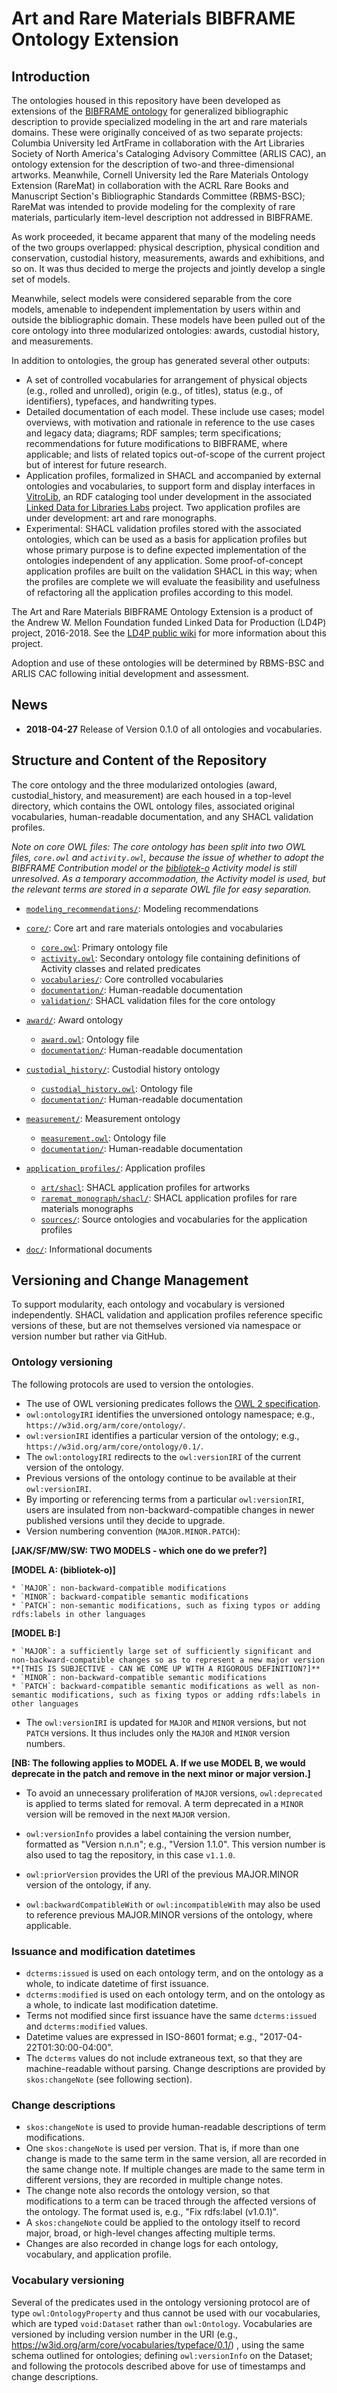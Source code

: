 Art and Rare Materials BIBFRAME Ontology Extension
==========================

Introduction
------------

The ontologies housed in this repository have been developed as extensions of the [BIBFRAME ontology](http://id.loc.gov/ontologies/bibframe/) for generalized bibliographic description to provide specialized modeling in the art and rare materials domains. These were originally conceived of as two separate projects: Columbia University led ArtFrame in collaboration with the Art Libraries Society of North America's Cataloging Advisory Committee (ARLIS CAC), an ontology extension for the description of two-and three-dimensional artworks. Meanwhile, Cornell University led the Rare Materials Ontology Extension (RareMat) in collaboration with the ACRL Rare Books and Manuscript Section's Bibliographic Standards Committee (RBMS-BSC); RareMat was intended to provide modeling for the complexity of rare materials, particularly item-level description not addressed in BIBFRAME. 

As work proceeded, it became apparent that many of the modeling needs of the two groups overlapped: physical description, physical condition and conservation, custodial history, measurements, awards and exhibitions, and so on. It was thus decided to merge the projects and jointly develop a single set of models. 

Meanwhile, select models were considered separable from the core models, amenable to independent implementation by users within and outside the bibliographic domain. These models have been pulled out of the core ontology into three modularized ontologies: awards, custodial history, and measurements.

In addition to ontologies, the group has generated several other outputs:
- A set of controlled vocabularies for arrangement of physical objects (e.g., rolled and unrolled), origin (e.g., of titles), status (e.g., of identifiers), typefaces, and handwriting types.
- Detailed documentation of each model. These include use cases; model overviews, with motivation and rationale in reference to the use cases and legacy data; diagrams; RDF samples; term specifications; recommendations for future modifications to BIBFRAME, where applicable; and lists of related topics out-of-scope of the current project but of interest for future research.
- Application profiles, formalized in SHACL and accompanied by external ontologies and vocabularies, to support form and display interfaces in [VitroLib](https://github.com/ld4l-labs/vitrolib), an RDF cataloging tool under development in the associated [Linked Data for Libraries Labs](https://wiki.duraspace.org/pages/viewpage.action?pageId=77447730) project. Two application profiles are under development: art and rare monographs.
- Experimental: SHACL validation profiles stored with the associated ontologies, which can be used as a basis for application profiles but whose primary purpose is to define expected implementation of the ontologies independent of any application. Some proof-of-concept application profiles are built on the validation SHACL in this way; when the profiles are complete we will evaluate the feasibility and usefulness of refactoring all the application profiles according to this model.

The Art and Rare Materials BIBFRAME Ontology Extension is a product of the Andrew W. Mellon Foundation funded Linked Data for Production (LD4P) project, 2016-2018. See the [LD4P public wiki](https://wiki.duraspace.org/pages/viewpage.action?pageId=74515029) for more information about this project. 

Adoption and use of these ontologies will be determined by RBMS-BSC and ARLIS CAC following initial development and assessment.

News
-------------

* **2018-04-27** Release of Version 0.1.0 of all ontologies and vocabularies.

Structure and Content of the Repository
--------------

The core ontology and the three modularized ontologies (award, custodial_history, and measurement) are each housed in a top-level directory, which contains the OWL ontology files, 
associated original vocabularies, human-readable documentation, and any SHACL validation profiles. 

_Note on core OWL files: The core ontology has been split into two OWL files, `core.owl` and `activity.owl`, because the issue of whether to adopt the BIBFRAME Contribution model
or the [bibliotek-o](http://bibliotek-o.org) Activity model is still unresolved. As a temporary accommodation, the Activity model is used, but the relevant terms are stored in a separate OWL file
for easy separation._ 

* [`modeling_recommendations/`](modeling_recommendations/): Modeling recommendations

* [`core/`](core/): Core art and rare materials ontologies and vocabularies 
  * [`core.owl`](core/core.owl): Primary ontology file
  * [`activity.owl`](core/activity.owl): Secondary ontology file containing definitions of Activity classes and related predicates
  * [`vocabularies/`](core/vocabularies): Core controlled vocabularies
  * [`documentation/`](core/documentation/): Human-readable documentation
  * [`validation/`](core/validation/): SHACL validation files for the core ontology

* [`award/`](award/): Award ontology 
  * [`award.owl`](award/award.owl): Ontology file
  * [`documentation/`](award/documentation): Human-readable documentation
  
* [`custodial_history/`](custodial_history/): Custodial history ontology 
  * [`custodial_history.owl`](custodial_history/custodial_history.owl): Ontology file
  * [`documentation/`](custodial_history/documentation): Human-readable documentation
  
* [`measurement/`](measurement/): Measurement ontology 
  * [`measurement.owl`](measurement/measurement.owl): Ontology file
  * [`documentation/`](measurement/documentation): Human-readable documentation
  
* [`application_profiles/`](application_profiles/): Application profiles 
  * [`art/shacl`](application_profiles/art/shacl/): SHACL application profiles for artworks
  * [`raremat_monograph/shacl/`](application_profiles/raremat_monograph/shacl/): SHACL application profiles for rare materials monographs
  * [`sources/`](application_profiles/sources/): Source ontologies and vocabularies for the application profiles  
  
* [`doc/`](doc/): Informational documents


Versioning and Change Management
-----------

To support modularity, each ontology and vocabulary is versioned independently. SHACL validation and application profiles reference specific 
versions of these, but are not themselves versioned via namespace or version number but rather via GitHub.


### Ontology versioning

The following protocols are used to version the ontologies. 

* The use of OWL versioning predicates follows the [OWL 2 specification](https://www.w3.org/TR/owl2-syntax/#Ontology_IRI_and_Version_IRI).
* `owl:ontologyIRI` identifies the unversioned ontology namespace; e.g., `https://w3id.org/arm/core/ontology/`.
* `owl:versionIRI` identifies a particular version of the ontology; e.g., `https://w3id.org/arm/core/ontology/0.1/`. 
* The `owl:ontologyIRI` redirects to the `owl:versionIRI` of the current version of the ontology.
* Previous versions of the ontology continue to be available at their `owl:versionIRI`.
* By importing or referencing terms from a particular `owl:versionIRI`, users are insulated from non-backward-compatible changes in newer published versions until they decide to upgrade.
* Version numbering convention (`MAJOR.MINOR.PATCH`):

**[JAK/SF/MW/SW: TWO MODELS - which one do we prefer?]**

**[MODEL A: (bibliotek-o)]**

    * `MAJOR`: non-backward-compatible modifications
    * `MINOR`: backward-compatible semantic modifications
    * `PATCH`: non-semantic modifications, such as fixing typos or adding rdfs:labels in other languages
    
**[MODEL B:]**

    * `MAJOR`: a sufficiently large set of sufficiently significant and non-backward-compatible changes so as to represent a new major version 
    **[THIS IS SUBJECTIVE - CAN WE COME UP WITH A RIGOROUS DEFINITION?]**
    * `MINOR`: non-backward-compatible semantic modifications
    * `PATCH`: backward-compatible semantic modifications as well as non-semantic modifications, such as fixing typos or adding rdfs:labels in other languages
    
* The `owl:versionIRI` is updated for `MAJOR` and `MINOR` versions, but not `PATCH` versions. It thus includes only the `MAJOR` and `MINOR` version numbers.

**[NB: The following applies to MODEL A. If we use MODEL B, we would deprecate in the patch and remove in the next minor or major version.]**

* To avoid an unnecessary proliferation of `MAJOR` versions, `owl:deprecated` is applied to terms slated for removal. A term deprecated in a `MINOR` version will be removed in the next `MAJOR` version. 

* `owl:versionInfo` provides a label containing the version number, formatted as "Version n.n.n"; e.g., "Version 1.1.0". This version number is also used to tag the repository, in this case `v1.1.0`. 
* `owl:priorVersion` provides the URI of the previous MAJOR.MINOR version of the ontology, if any.
* `owl:backwardCompatibleWith` or `owl:incompatibleWith` may also be used to reference previous MAJOR.MINOR versions of the ontology, where applicable.


### Issuance and modification datetimes
* `dcterms:issued` is used on each ontology term, and on the ontology as a whole, to indicate datetime of first issuance.
* `dcterms:modified` is used on each ontology term, and on the ontology as a whole, to indicate last modification datetime. 
* Terms not modified since first issuance have the same `dcterms:issued` and `dcterms:modified` values.
* Datetime values are expressed in ISO-8601 format; e.g., "2017-04-22T01:30:00-04:00".
* The `dcterms` values do not include extraneous text, so that they are machine-readable without parsing. Change descriptions are provided by `skos:changeNote` (see following section).

### Change descriptions
* `skos:changeNote` is used to provide human-readable descriptions of term modifications. 
* One `skos:changeNote` is used per version. That is, if more than one change is made to the same term in the same version, all are recorded in the same change note. If multiple changes are made to the same term in different versions, they are recorded in multiple change notes.
* The change note also records the ontology version, so that modifications to a term can be traced through the affected versions of the ontology. The format used is, e.g., "Fix rdfs:label (v1.0.1)".
* A `skos:changeNote` could be applied to the ontology itself to record major, broad, or high-level changes affecting multiple terms.
* Changes are also recorded in change logs for each ontology, vocabulary, and application profile. 

### Vocabulary versioning

Several of the predicates used in the ontology versioning protocol are of type `owl:OntologyProperty` and thus cannot be used with our vocabularies, which are typed `void:Dataset` rather than
`owl:Ontology`.  Vocabularies are versioned by including version number in the URI (e.g., https://w3id.org/arm/core/vocabularies/typeface/0.1/) , using the same schema outlined for ontologies; defining `owl:versionInfo` on the Dataset; 
and following the protocols described above for use of timestamps and change descriptions. 
